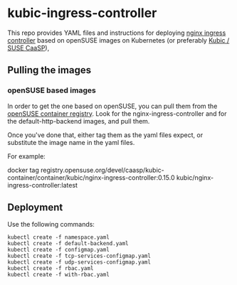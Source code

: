 # kubic-ingress-controller

This repo provides YAML files and instructions for deploying [nginx ingress controller](https://github.com/kubernetes/ingress-nginx)
based on openSUSE images on Kubernetes (or preferably [Kubic / SUSE CaaSP](https://github.com/kubic-project)),

## Pulling the images

### openSUSE based images

In order to get the one based on openSUSE, you can pull them from the [openSUSE container registry](https://registry.opensuse.org). Look for the nginx-ingress-controller and for the default-http-backend images, and pull them.

Once you've done that, either tag them as the yaml files expect, or substitute the image name in the yaml files.

For example:

docker tag registry.opensuse.org/devel/caasp/kubic-container/container/kubic/nginx-ingress-controller:0.15.0 kubic/nginx-ingress-controller:latest

## Deployment

Use the following commands:

```
kubectl create -f namespace.yaml
kubectl create -f default-backend.yaml
kubectl create -f configmap.yaml
kubectl create -f tcp-services-configmap.yaml
kubectl create -f udp-services-configmap.yaml
kubectl create -f rbac.yaml
kubectl create -f with-rbac.yaml
```
